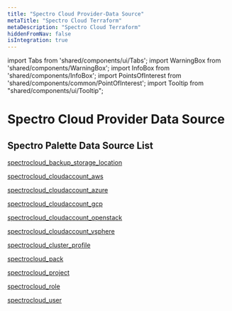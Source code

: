 ```yaml
---
title: "Spectro Cloud Provider-Data Source"
metaTitle: "Spectro Cloud Terraform"
metaDescription: "Spectro Cloud Terraform"
hiddenFromNav: false
isIntegration: true
---
```


import Tabs from 'shared/components/ui/Tabs'; 
import WarningBox from 'shared/components/WarningBox'; 
import InfoBox from 'shared/components/InfoBox'; 
import PointsOfInterest from 'shared/components/common/PointOfInterest'; 
import Tooltip from "shared/components/ui/Tooltip";

# Spectro Cloud Provider Data Source

## Spectro Palette Data Source List

[spectrocloud_backup_storage_location](https://registry.terraform.io/providers/spectrocloud/spectrocloud/latest/docs/data-sources/backup_storage_location)


[spectrocloud_cloudaccount_aws](https://registry.terraform.io/providers/spectrocloud/spectrocloud/latest/docs/data-sources/cloudaccount_aws)


[spectrocloud_cloudaccount_azure](https://registry.terraform.io/providers/spectrocloud/spectrocloud/latest/docs/data-sources/cloudaccount_azure)


[spectrocloud_cloudaccount_gcp](https://registry.terraform.io/providers/spectrocloud/spectrocloud/latest/docs/data-sources/cloudaccount_gcp)

[spectrocloud_cloudaccount_openstack](https://registry.terraform.io/providers/spectrocloud/spectrocloud/latest/docs/data-sources/cloudaccount_openstack)

[spectrocloud_cloudaccount_vsphere](https://registry.terraform.io/providers/spectrocloud/spectrocloud/latest/docs/data-sources/cloudaccount_vsphere)

[spectrocloud_cluster_profile](https://registry.terraform.io/providers/spectrocloud/spectrocloud/latest/docs/data-sources/cluster_profile)

[spectrocloud_pack](https://registry.terraform.io/providers/spectrocloud/spectrocloud/latest/docs/data-sources/pack)

[spectrocloud_project](https://registry.terraform.io/providers/spectrocloud/spectrocloud/latest/docs/data-sources/project)

[spectrocloud_role](https://registry.terraform.io/providers/spectrocloud/spectrocloud/latest/docs/data-sources/role)

[spectrocloud_user](https://registry.terraform.io/providers/spectrocloud/spectrocloud/latest/docs/data-sources/user)



